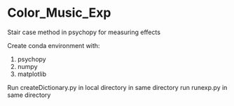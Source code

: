 # Color_Music_Exp
Stair case method in psychopy for  measuring effects 

Create conda environment with:
1. psychopy
2. numpy 
3. matplotlib

Run createDictionary.py in local directory 
in same directory run runexp.py in same directory
